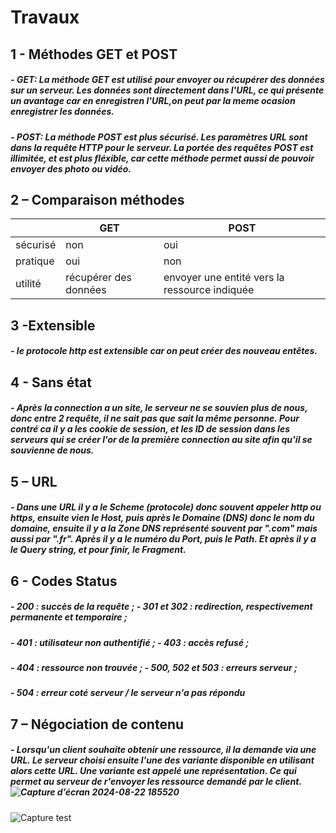 # Travaux
## 1 - Méthodes GET et POST
##### - GET: La méthode GET est utilisé pour envoyer ou récupérer des données sur un serveur. Les données sont directement dans l'URL, ce qui présente un avantage car en enregistren l'URL,on peut par la meme ocasion enregistrer les données.

##### - POST: La méthode POST est plus sécurisé. Les paramètres URL sont dans la requête HTTP pour le serveur. La portée des requêtes POST est illimitée, et est plus fléxible, car cette méthode permet aussi de pouvoir envoyer des photo ou vidéo.

## 2 – Comparaison méthodes
|                        |GET  					|POST |
|-----------------------|----------------------|-----------|
|sécurisé|non  					|oui|
|pratique|oui  					|non|
|utilité |récupérer des données  |envoyer une entité vers la ressource indiquée|
	
## 3 -Extensible
##### -  le protocole http est extensible car on peut créer des nouveau entêtes.
	
## 4 - Sans état 
##### - Après la connection a un site, le serveur ne se souvien plus de nous, donc entre 2 requête, il ne sait pas que sait la même personne. Pour contré ca il y a les cookie de session, et les ID de session dans les serveurs qui se créer l'or de la première connection au site afin qu'il se souvienne de nous.

## 5 – URL
##### - Dans une URL il y a le Scheme (protocole) donc souvent appeler http ou https, ensuite vien le Host, puis après le Domaine (DNS) donc le nom du domaine, ensuite il y a la Zone DNS représenté souvent par ".com" mais aussi par ".fr". Après il y a le numéro du Port, puis le Path. Et après il y a le Query string, et pour finir, le Fragment.

## 6 - Codes Status
##### - 200 : succès de la requête ;        - 301 et 302 : redirection, respectivement permanente et temporaire ;
##### - 401 : utilisateur non authentifié ; - 403 : accès refusé ;
##### - 404 : ressource non trouvée ;       - 500, 502 et 503 : erreurs serveur ;
##### - 504 : erreur coté serveur / le serveur n'a pas répondu

## 7 – Négociation de contenu
##### - Lorsqu'un client souhaite obtenir une ressource, il la demande via une URL. Le serveur choisi ensuite l'une des variante disponible en utilisant alors cette URL. Une variante est appelé une représentation. Ce qui permet au serveur de r'envoyer les ressource demandé par le client. ![Capture d’écran 2024-08-22 185520](https://github.com/user-attachments/assets/d8ec9b0c-a7cc-4ecb-aeb7-6db2ab95ce7a)





![Capture test](https://github.com/user-attachments/assets/b56e67fa-ad4f-4569-961a-1723f43c4cf2)


                

